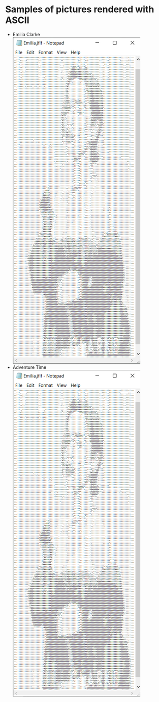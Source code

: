 # Samples of pictures rendered with ASCII
- Emilia Clarke   
![demo](https://github.com/theeemanuel/ascii/blob/main/picture%20rendering%20in%20ascii/samples/emiliaASCII.png)
- Adventure Time
![demo](https://github.com/theeemanuel/ascii/blob/main/picture%20rendering%20in%20ascii/samples/emiliaASCII.png)
